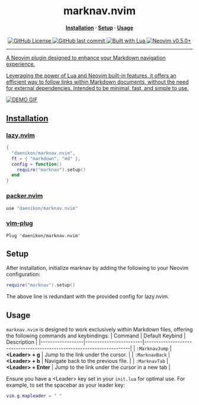 <h1 align="center">
  marknav.nvim
</h1>

<div><h4 align="center"><a href="#installation">Installation</a> · <a href="#setup">Setup</a> · <a href="#usage">Usage</h4></div>


<div align="center">
<img alt="GitHub License" src="https://img.shields.io/github/license/daenikon/marknav.nvim?style=for-the-badge&logo=license&labelColor=303335&color=8bc6f9">
<img alt="GitHub last commit" src="https://img.shields.io/github/last-commit/daenikon/marknav.nvim?style=for-the-badge&logo=github&labelColor=303335&color=f8f98b">
<img alt="Built with Lua" src="https://img.shields.io/badge/Lua-built%20with%20Lua-%23a9abfc?style=for-the-badge&logo=lua&logoColor=%23ffffff&labelColor=303335">
<img alt="Neovim v0.5.0+" src="https://img.shields.io/badge/neovim-v.0.5.0%2B-%238bf99c?style=for-the-badge&logo=neovim&logoColor=%23ffffff&labelColor=303335">
</div>

<hr>

A Neovim plugin designed to enhance your Markdown navigation experience.

Leveraging the power of Lua and Neovim built-in features, it offers an efficient way to follow links within Markdown documents, without the need for external dependencies.
Intended to be minimal, fast, and simple to use. 

![DEMO GIF](https://github.com/daenikon/marknav.nvim/assets/91436186/867a3712-0360-4b9c-9353-250fb6d0fb2e)


## Installation

### [lazy.nvim](https://github.com/folke/lazy.nvim)
```lua
{
  "daenikon/marknav.nvim",
  ft = { "markdown", "md" },
  config = function()
    require("marknav").setup()
  end
}
```
### [packer.nvim](https://github.com/wbthomason/packer.nvim)
```lua
use "daenikon/marknav.nvim"
```
### [vim-plug](https://github.com/junegunn/vim-plug)
```vim
Plug 'daenikon/marknav.nvim'
```

## Setup
After installation, initialize marknav by adding the following to your Neovim configuration:

```lua
require("marknav").setup()
```

The above line is redundant with the provided config for lazy.nvim.

## Usage
`marknav.nvim` is designed to work exclusively within Markdown files, offering the following commands and keybindings:
| Command          | Default Keybind        | Description                                                            |
|------------------|------------------------|------------------------------------------------------------------------|
| `:MarknavJump`     | **\<Leader\> + g**         | Jump to the link under the cursor.                                     |
| `:MarknavBack`     | **\<Leader\> + b**         | Navigate back to the previous file.                                    |
| `:MarknavTab`      | **\<Leader\> + Enter**     | Jump to the link under the cursor in a new tab                         |

Ensure you have a \<Leader\> key set in your `init.lua` for optimal use. For example, to set the spacebar as your leader key:
```lua
vim.g.mapleader = " "
```

